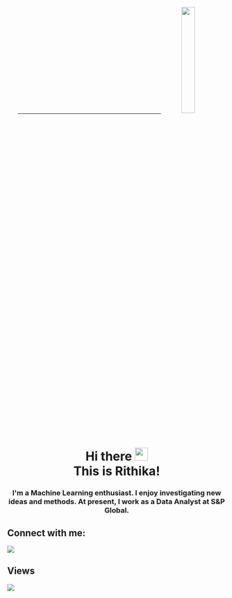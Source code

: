 <center>
<a href="#" > <p> &emsp; &emsp; &emsp; &emsp; &emsp;&emsp;&emsp; &emsp;&emsp; &emsp;&emsp;&emsp;&emsp;&emsp; &emsp;&emsp;&emsp;&emsp;&emsp;&emsp; &emsp; <img  width="25%" height="auto" src="https://media.istockphoto.com/vectors/teenage-girk-working-on-computer-in-classroom-vector-id1150453750?k=20&m=1150453750&s=612x612&w=0&h=1_UuOCVWdUbtJ09MKzBSXZrK65MmzEZq7rzLSi4WKDU=" height="175px"/></a> </p>
</center>
<h1 align="center">Hi there <img src="https://raw.githubusercontent.com/MartinHeinz/MartinHeinz/master/wave.gif" width="30px"><br> This is Rithika!</h1>
<h3 align="center">I'm a Machine Learning enthusiast. I enjoy investigating new ideas and methods. At present, I work as a Data Analyst at S&P Global.</h3>

## Connect with me:
<p align="left">

<a href = "https://www.linkedin.com/in/rithikafjohnson/"><img src="https://img.icons8.com/fluent/48/000000/linkedin.png"/></a>

</p>

## Views
<a href="https://github.com/Meghna-DAS/github-profile-views-counter">
    <img src="https://komarev.com/ghpvc/?username=rithikafjohnson">
</a>

